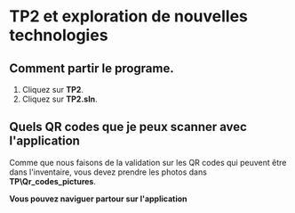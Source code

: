# TP2 et exploration de nouvelles technologies

## Comment partir le programe.

1. Cliquez sur **TP2**.
2. Cliquez sur **TP2.sln**.

## Quels QR codes que je peux scanner avec l'application

Comme que nous faisons de la validation sur les QR codes qui peuvent être dans l'inventaire, vous devez prendre les photos
dans **TP\Qr_codes_pictures**.

**Vous pouvez naviguer partour sur l'application**